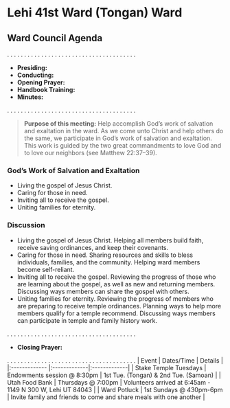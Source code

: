 # Lehi 41st Ward (Tongan) Ward
## Ward Council Agenda
. . . . . . . . . . . . . . . . . . . . . . . . . . . . . . . . . . . . . . 

* __Presiding:__  
* __Conducting:__  
* __Opening Prayer:__  
* __Handbook Training:__  
* __Minutes:__  

. . . . . . . . . . . . . . . . . . . . . . . . . . . . . . . . . . . . . . 

> __Purpose of this meeting:__ Help accomplish God’s work of salvation and exaltation in the ward. As we come unto Christ and help others do the same, we participate in God’s work of salvation and exaltation. This work is guided by the two great commandments to love God and to love our neighbors (see Matthew 22:37–39).

### God’s Work of Salvation and Exaltation
* Living the gospel of Jesus Christ.
* Caring for those in need.
* Inviting all to receive the gospel.
* Uniting families for eternity.

### Discussion
* Living the gospel of Jesus Christ. Helping all members build faith, receive saving ordinances, and keep their covenants.
* Caring for those in need. Sharing resources and skills to bless individuals, families, and the community. Helping ward members become self-reliant.
* Inviting all to receive the gospel. Reviewing the progress of those who are learning about the gospel, as well as new and returning members. Discussing ways members can share the gospel with others.
* Uniting families for eternity. Reviewing the progress of members who are preparing to receive temple ordinances. Planning ways to help more members qualify for a temple recommend. Discussing ways members can participate in temple and family history work.

. . . . . . . . . . . . . . . . . . . . . . . . . . . . . . . . . . . . . . 
* __Closing Prayer:__  

. . . . . . . . . . . . . . . . . . . . . . . . . . . . . . . . . . . . . . 
| Event | Dates/Time | Details  |
|:------------- |:-------------|:-------------|
| Stake Temple Tuesdays | Endowments session @ 8:30pm | 1st Tue. (Tongan) & 2nd Tue. (Samoan) |
| Utah Food Bank | Thursdays @ 7:00pm | Volunteers arrived at 6:45am - 1149 N 300 W, Lehi UT 84043  |
| Ward Potluck | 1st Sundays @ 430pm-6pm | Invite family and friends to come and share meals with one another  |
